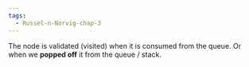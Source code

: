 ```yaml
---
tags:
  - Russel-n-Norvig-chap-3
---
```

The node is validated (visited) when it is consumed from the queue.
Or when we **popped off** it from the queue / stack.
